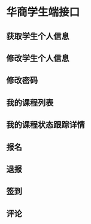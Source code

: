 # 华商学生端接口

##  获取学生个人信息

##  修改学生个人信息

## 修改密码

## 我的课程列表

## 我的课程状态跟踪详情

## 报名

## 退报

## 签到

## 评论